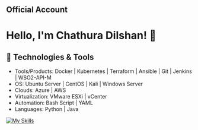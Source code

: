 ## Official Account
# Hello, I'm Chathura Dilshan! 👋

## 🔧 Technologies & Tools
- Tools/Products: Docker | Kubernetes | Terraform | Ansible | Git | Jenkins | WSO2-API-M 
- OS: Ubuntu Server | CentOS | Kali | Windows Server
- Clouds: Azure | AWS
- Virtualization: VMware ESXi | vCenter
- Automation: Bash Script | YAML
- Languages: Python | Java 

[![My Skills](https://skillicons.dev/icons?i=docker,git,kubernetes,jenkins,ansible,terraform,azure,aws,linux,kali,ubuntu,vim,bash,nginx,python,flask,html,css,js,vscode,pycharm,idea,java,c&perline=12)](https://skillicons.dev)
